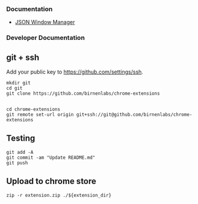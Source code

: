 ### Documentation

- [JSON Window Manager](window_manager/README.md)

### Developer Documentation
## git + ssh

Add your public key to https://github.com/settings/ssh.

```shell
mkdir git
cd git
git clone https://github.com/birnenlabs/chrome-extensions


cd chrome-extensions
git remote set-url origin git+ssh://git@github.com/birnenlabs/chrome-extensions
```

## Testing

```shell
git add -A
git commit -am "Update README.md"
git push
```


## Upload to chrome store

```shell
zip -r extension.zip ./${extension_dir}
```
